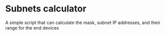 # Subnets calculator

A simple script that can calculate the mask, subnet IP addresses, and their range for the end devices
